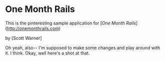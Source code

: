 # One Month Rails

This is the pinteresting sample application for 
[*One Month Rails*] (http://onemonthrails.com)

by [Scott Warner]


Oh yeah, also-- I'm supposed to make some changes and play around with it. I think. Okay, well here's a shot at that.